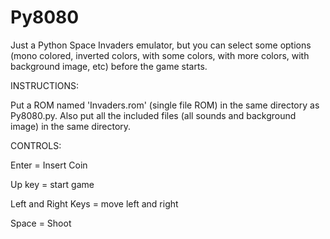 # Py8080
Just a Python Space Invaders emulator, but you can select some options (mono colored, inverted colors, with some colors, with more colors, with background image, etc) before the game starts. 

INSTRUCTIONS:

Put a ROM named 'Invaders.rom' (single file ROM) in the same directory as Py8080.py. Also put all the included files (all sounds and background image) in the same directory.

CONTROLS:

Enter = Insert Coin

Up key = start game

Left and Right Keys = move left and right

Space = Shoot
